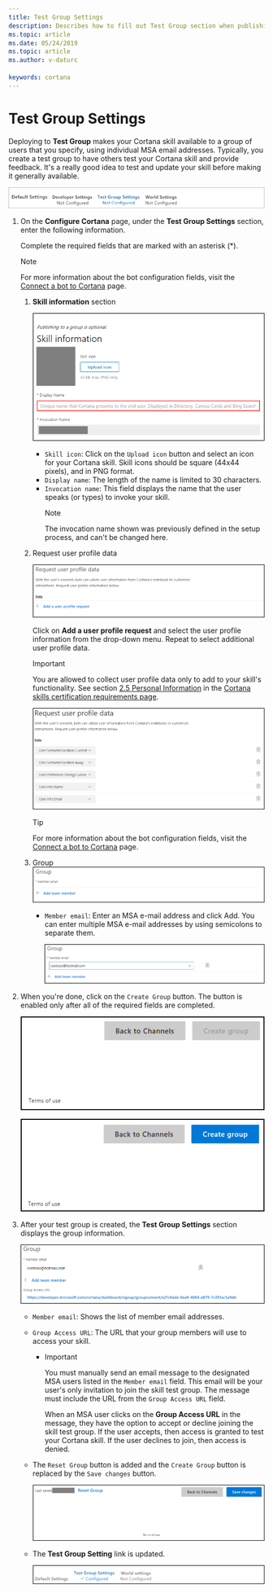 ```yaml
---
title: Test Group Settings
description: Describes how to fill out Test Group section when publishing a Cortana skill.
ms.topic: article
ms.date: 05/24/2019
ms.topic: article
ms.author: v-daturc

keywords: cortana
---
```


# Test Group Settings

Deploying to **Test Group** makes your Cortana skill available to a group of users that you specify, using individual MSA email addresses. Typically, you create a test group to have others test your Cortana skill and provide feedback. It's a really good idea to test and update your skill before making it generally available.

![Test Group Settings - not configured](../media/images/test_group_settings-not_configured.png)

1. On the **Configure Cortana** page, under the **Test Group Settings** section, enter the following information.

    Complete the required fields that are marked with an asterisk (*).

    >[!NOTE]
    > For more information about the bot configuration fields, visit the [Connect a bot to Cortana](https://docs.microsoft.com/azure/bot-service/bot-service-channel-connect-cortana) page.

    1. **Skill information** section

        ![Skill information](../media/images/test_group_settings-skill_information.png)

        * `Skill icon`: Click on the `Upload icon` button and select an icon for your Cortana skill. Skill icons should be square (44x44 pixels), and in PNG format.
        * `Display name`: The length of the name is limited to 30 characters.
        * `Invocation name`: This field displays the name that the user speaks (or types) to invoke your skill.
            >[!NOTE]
            > The invocation name shown was previously defined in the setup process, and can't be changed here.

    2. Request user profile data

        ![Request user profile](../media/images/test_group_settings-request_user_profile_data-empty.png)

        Click on **Add a user profile request** and select the user profile information from the drop-down menu. Repeat to select additional user profile data.

        >[!IMPORTANT]
        > You are allowed to collect user profile data only to add to your skill's functionality. See section [2.5 Personal Information](./skill-review-guidelines.md#25-personal-information) in the [Cortana skills certification requirements page](./skill-review-guidelines.md).

        ![Request user profile - all](../media/images/default_settings-request_user_profile_data-all.png)

        >[!TIP]
        > For more information about the bot configuration fields, visit the  [Connect a bot to Cortana](https://docs.microsoft.com/azure/bot-service/bot-service-channel-connect-cortana) page.

    3. Group
        ![MSA email addresses - empty](../media/images/test_group_settings-group-empty.png)
        * `Member email`: Enter an MSA e-mail address and click Add. You can enter multiple MSA e-mail addresses by using semicolons to separate them.

            ![MSA email addresses](../media/images/test_group_settings-group-contoso_hotmail.png)

1. When you're done, click on the `Create Group` button. The button is enabled only after all of the required fields are completed.

    ![Back to Channels](../media/images/test_group_settings-back-create.png)

    ![Create Group - enabled](../media/images/test_group_settings-back-create-active.png)

1. After your test group is created, the **Test Group Settings** section displays the group information.

    ![Group - created](../media/images/test_group_settings-group-contoso_hotmail-group_access_url.png)

    * `Member email`: Shows the list of member email addresses.

    * `Group Access URL`: The URL that your group members will use to access your skill.
        * >[!IMPORTANT]
            > You must manually send an email message to the designated MSA users listed in the `Member email` field. This email will be your user's only invitation to join the skill test group. The message must include the URL from the `Group Access URL` field.
            >
            > When an MSA user clicks on the **Group Access URL** in the message, they have the option to accept or decline joining the skill test group. If the user accepts, then access is granted to test your Cortana skill. If the user declines to join, then access is denied.

    * The `Reset Group` button is added and the `Create Group` button is replaced by the `Save changes` button.

        ![Reset Group, Back to Channels, Save changes](../media/images/test_group_settings-reset-back-save.png)

    * The **Test Group Setting** link is updated.

        ![Test Group Settings - configured](../media/images/test_group_settings-configured.png)
